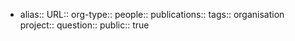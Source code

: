 - alias::
  URL::
  org-type::
  people::
  publications:: 
  tags:: organisation
  project::
  question::
  public:: true